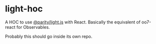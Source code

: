 # light-hoc

A HOC to use [@parity/light.js](https://github.com/parity-js/light.js) with React. Basically the equivalent of oo7-react for Observables.

Probably this should go inside its own repo.
